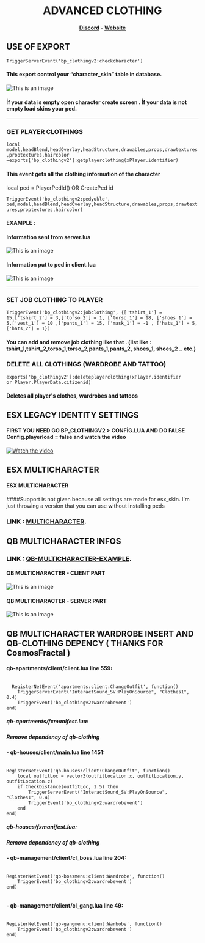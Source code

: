 <h1 align='center'>ADVANCED CLOTHING</a></h1><p align='center'><b><a href='https://discord.gg/uvRdnGPNF7'>Discord</a> - <a href='https://0resmon.tebex.io/'>Website</a></b></h5>




## USE OF EXPORT


<code>TriggerServerEvent('bp_clothingv2:checkcharacter')</code>

#### This export control your “character_skin” table in database.

![This is an image](https://i.hizliresim.com/lq5d7zn.PNG)

#### İf your data is empty open character create screen . İf your data is not empty load skins your ped.




------------------------------------------------------------------------------------------------------------------
### GET PLAYER CLOTHINGS

<code>local model,headBlend,headOverlay,headStructure,drawables,props,drawtextures,proptextures,haircolor =exports['bp_clothingv2']:getplayerclothing(xPlayer.identifier)
</code>

#### This event gets all the clothing information of the character


local ped = PlayerPedId()  OR  CreatePed id

<code>TriggerEvent('bp_clothingv2:pedyukle', ped,model,headBlend,headOverlay,headStructure,drawables,props,drawtextures,proptextures,haircolor)
</code>

#### EXAMPLE :

#### Information sent from server.lua


![This is an image](https://i.hizliresim.com/20k5rxq.PNG)

#### Information put to ped in client.lua

![This is an image](https://i.hizliresim.com/9vmto3t.PNG)

------------------------------------------------------------------------------------------------------------------
### SET JOB CLOTHING TO PLAYER

<code>TriggerEvent('bp_clothingv2:jobclothing', {['tshirt_1'] = 15,['tshirt_2'] = 3,['torso_2'] = 1, ['torso_1'] = 18, ['shoes_1'] = 5,['vest_1'] = 10 ,['pants_1'] = 15, ['mask_1'] = -1 , ['hats_1'] = 5, ['hats_2'] = 1})
</code>

#### You can add and remove job clothing like that . (list like : tshirt_1,tshirt_2,torso_1,torso_2,pants_1,pants_2, shoes_1, shoes_2 .. etc.)

### DELETE ALL CLOTHINGS (WARDROBE AND TATTOO)

<code>exports['bp_clothingv2']:deleteplayerclothing(xPlayer.identifier or Player.PlayerData.citizenid)
</code>

#### Deletes all player's clothes, wardrobes and tattoos


## ESX LEGACY IDENTITY SETTINGS

#### FIRST YOU NEED GO BP_CLOTHINGV2 > CONFİG.LUA  AND DO FALSE  Config.playerload = false and watch the video

[![Watch the video](https://kcdn-dfbd.kxcdn.com/wp-content/uploads/2014/02/Click-Here-to-Play-Video.jpg)](https://www.youtube.com/watch?v=WroQd6h_rT0)

## ESX MULTICHARACTER

#### ESX MULTICHARACTER 

####Support is not given because all settings are made for esx_skin. I'm just throwing a version that you can use without installing peds

### LINK :  [MULTICHARACTER](https://easyupload.io/wqc0c4).


## QB MULTICHARACTER INFOS

### LINK :  [QB-MULTICHARACTER-EXAMPLE](https://easyupload.io/emxk3z).

#### QB MULTICHARACTER - CLIENT PART

![This is an image](https://i.hizliresim.com/k2ng1yw.PNG)

#### QB MULTICHARACTER - SERVER PART

![This is an image](https://i.hizliresim.com/5nkwr5r.PNG)

## QB MULTICHARACTER WARDROBE INSERT AND QB-CLOTHING DEPENCY ( THANKS FOR CosmosFractal )

#### qb-apartments/client/client.lua line 559:

<code>
  RegisterNetEvent('apartments:client:ChangeOutfit', function()
    TriggerServerEvent("InteractSound_SV:PlayOnSource", "Clothes1", 0.4)
    TriggerEvent('bp_clothingv2:wardrobevent') 
end)
</code>

##### qb-apartments/fxmanifest.lua:
##### Remove dependency of qb-clothing

#### - qb-houses/client/main.lua line 1451:

<code>
RegisterNetEvent('qb-houses:client:ChangeOutfit', function()
    local outfitLoc = vector3(outfitLocation.x, outfitLocation.y, outfitLocation.z)
    if CheckDistance(outfitLoc, 1.5) then
        TriggerServerEvent("InteractSound_SV:PlayOnSource", "Clothes1", 0.4)
        TriggerEvent('bp_clothingv2:wardrobevent') 
    end
end)
</code>

#####  qb-houses/fxmanifest.lua:
##### Remove dependency of qb-clothing


#### - qb-management/client/cl_boss.lua line 204:
<code>
RegisterNetEvent('qb-bossmenu:client:Wardrobe', function()
    TriggerEvent('bp_clothingv2:wardrobevent')
end)
  </code>

#### - qb-management/client/cl_gang.lua line 49:
<code>
RegisterNetEvent('qb-gangmenu:client:Warbobe', function()
    TriggerEvent('bp_clothingv2:wardrobevent')
end)
</code>
